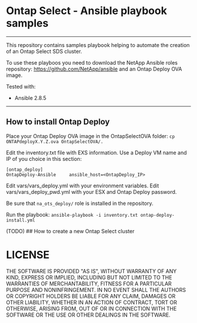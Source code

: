 # Ontap Select - Ansible playbook samples
----
This repository contains samples playbook helping to automate the creation of an Ontap Select SDS cluster.

To use these playboos you need to download the NetApp Ansible roles repository: <link>https://github.com/NetApp/ansible</link> and an Ontap Deploy OVA image.

Tested with:
 - Ansible 2.8.5
----
## How to install Ontap Deploy

Place your Ontap Deploy OVA image in the OntapSelectOVA folder:
`cp ONTAPdeployX.Y.Z.ova OntapSelectOVA/.`

Edit the inventory.txt file with EXS information.
Use a Deploy VM name and IP of you choice in this section:
```
[ontap_deploy]
OntapDeploy-Ansible     ansible_host=<OntapDeploy_IP>
```

Edit vars/vars_deploy.yml with your environment variables.
Edit vars/vars_deploy_pwd.yml with your ESX and Ontap Deploy password.

Be sure that `na_ots_deploy/` role is installed in the repository.

Run the playbook:
`ansible-playbook -i inventory.txt ontap-deploy-install.yml`

(TODO) ## How to create a new Ontap Select cluster

# LICENSE
THE SOFTWARE IS PROVIDED "AS IS", WITHOUT WARRANTY OF ANY KIND, EXPRESS OR IMPLIED, INCLUDING BUT NOT LIMITED TO THE WARRANTIES OF MERCHANTABILITY, FITNESS FOR A PARTICULAR PURPOSE AND NONINFRINGEMENT. IN NO EVENT SHALL THE AUTHORS OR COPYRIGHT HOLDERS BE LIABLE FOR ANY CLAIM, DAMAGES OR OTHER LIABILITY, WHETHER IN AN ACTION OF CONTRACT, TORT OR OTHERWISE, ARISING FROM, OUT OF OR IN CONNECTION WITH THE SOFTWARE OR THE USE OR OTHER DEALINGS IN THE SOFTWARE.

